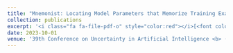 ```yaml
---
title: "Mnemonist: Locating Model Parameters that Memorize Training Examples"
collection: publications
excerpt: '<i class="fa fa-file-pdf-o" style="color:red"></i>[<font color="red">Paper</font>](https://proceedings.mlr.press/v216/shahin-shamsabadi23a/shahin-shamsabadi23a.pdf) <i class="fa fa-youtube-play" style="color:blue"></i>[<font color="blue">Video</font>](https://www.youtube.com/watch?v=-GE8BUZzjlo) <i class="fa fa-file-powerpoint-o" style="color:orange"></i>[<font color="red">Poster</font>](https://www.auai.org/uai2023/posters/458.pdf)'
date: 2023-10-01
venue: '39th Conference on Uncertainty in Artificial Intelligence <b> (UAI)</b>'
---
```

